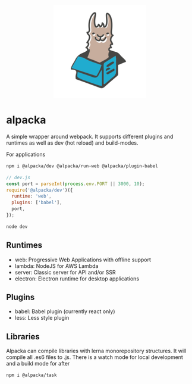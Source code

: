 <div align="center">
  <a href="https://github.com/bkniffler/alpacka">
    <img alt="alpacka" src="https://raw.githubusercontent.com/bkniffler/alpacka/master/assets/logo.png" height="250px" />
  </a>
</div>

# alpacka

A simple wrapper around webpack. It supports different plugins and runtimes as well as dev (hot reload) and build-modes.

For applications

```bash
npm i @alpacka/dev @alpacka/run-web @alpacka/plugin-babel
```

```jsx
// dev.js
const port = parseInt(process.env.PORT || 3000, 10);
require('@alpacka/dev')({
  runtime: 'web',
  plugins: ['babel'],
  port,
});
```

```bash
node dev
```

## Runtimes

* web: Progressive Web Applications with offline support
* lambda: NodeJS for AWS Lambda
* server: Classic server for API and/or SSR
* electron: Electron runtime for desktop applications

## Plugins

* babel: Babel plugin (currently react only)
* less: Less style plugin

## Libraries

Alpacka can compile libraries with lerna monorepository structures. It will compile all .es6 files to .js. There is a watch mode for local development and a build mode for after

```bash
npm i @alpacka/task
```
